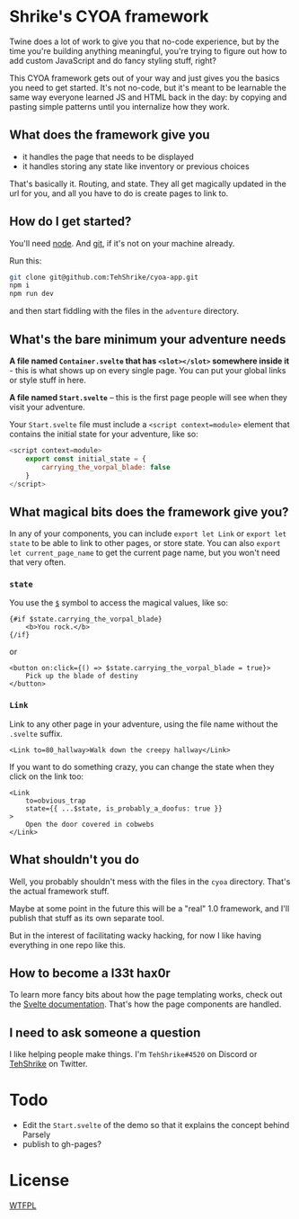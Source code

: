 # Shrike's CYOA framework

Twine does a lot of work to give you that no-code experience, but by the time you're building anything meaningful, you're trying to figure out how to add custom JavaScript and do fancy styling stuff, right?

This CYOA framework gets out of your way and just gives you the basics you need to get started.  It's not no-code, but it's meant to be learnable the same way everyone learned JS and HTML back in the day: by copying and pasting simple patterns until you internalize how they work.

## What does the framework give you

- it handles the page that needs to be displayed
- it handles storing any state like inventory or previous choices

That's basically it.  Routing, and state.  They all get magically updated in the url for you, and all you have to do is create pages to link to.

## How do I get started?

You'll need [node](https://nodejs.org/).  And [git](https://git-scm.com/downloads), if it's not on your machine already.

Run this:

```sh
git clone git@github.com:TehShrike/cyoa-app.git
npm i
npm run dev
```

and then start fiddling with the files in the `adventure` directory.

## What's the bare minimum your adventure needs

**A file named `Container.svelte` that has `<slot></slot>` somewhere inside it** - this is what shows up on every single page.  You can put your global links or style stuff in here.

**A file named `Start.svelte`** – this is the first page people will see when they visit your adventure.

Your `Start.svelte` file must include a `<script context=module>` element that contains the initial state for your adventure, like so:

```js
<script context=module>
	export const initial_state = {
		carrying_the_vorpal_blade: false
	}
</script>
```

## What magical bits does the framework give you?

In any of your components, you can include `export let Link` or `export let state` to be able to link to other pages, or store state.  You can also `export let current_page_name` to get the current page name, but you won't need that very often.

### `state`

You use the [`$`](https://svelte.dev/docs#component-format-script-4-prefix-stores-with-$-to-access-their-values) symbol to access the magical values, like so:

```svelte
{#if $state.carrying_the_vorpal_blade}
	<b>You rock.</b>
{/if}
```

or

```svelte
<button on:click={() => $state.carrying_the_vorpal_blade = true}>
	Pick up the blade of destiny
</button>
```

### `Link`

Link to any other page in your adventure, using the file name without the `.svelte` suffix.

```svelte
<Link to=80_hallway>Walk down the creepy hallway</Link>
```

If you want to do something crazy, you can change the state when they click on the link too:

```svelte
<Link
	to=obvious_trap
	state={{ ...$state, is_probably_a_doofus: true }}
>
	Open the door covered in cobwebs
</Link>
```
## What shouldn't you do

Well, you probably shouldn't mess with the files in the `cyoa` directory.  That's the actual framework stuff.

Maybe at some point in the future this will be a "real" 1.0 framework, and I'll publish that stuff as its own separate tool.

But in the interest of facilitating wacky hacking, for now I like having everything in one repo like this.

## How to become a l33t hax0r

To learn more fancy bits about how the page templating works, check out the [Svelte documentation](https://svelte.dev/docs#template-syntax).  That's how the page components are handled.

## I need to ask someone a question

I like helping people make things.  I'm `TehShrike#4520` on Discord or [TehShrike](https://twitter.com/TehShrike) on Twitter.

# Todo

- Edit the `Start.svelte` of the demo so that it explains the concept behind Parsely
- publish to gh-pages?

# License

[WTFPL](https://wtfpl2.com/)
